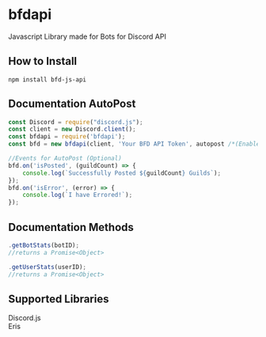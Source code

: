 # bfdapi
Javascript Library made for Bots for Discord API

## How to Install
`npm install bfd-js-api`

## Documentation AutoPost
```js
const Discord = require("discord.js");
const client = new Discord.client();
const bfdapi = require('bfdapi');
const bfd = new bfdapi(client, 'Your BFD API Token', autopost /*(Enable AutoPost Stats? true or false)*/, intervalValue /*(in Seconds & Default to 30 Mins)*/);

//Events for AutoPost (Optional)
bfd.on('isPosted', (guildCount) => {
	console.log(`Successfully Posted ${guildCount} Guilds`);
});
bfd.on('isError', (error) => {
	console.log(`I have Errored!`);
});
```

## Documentation Methods
```js
.getBotStats(botID);
//returns a Promise<Object>

.getUserStats(userID);
//returns a Promise<Object>
```

## Supported Libraries 
Discord.js
<br />
Eris